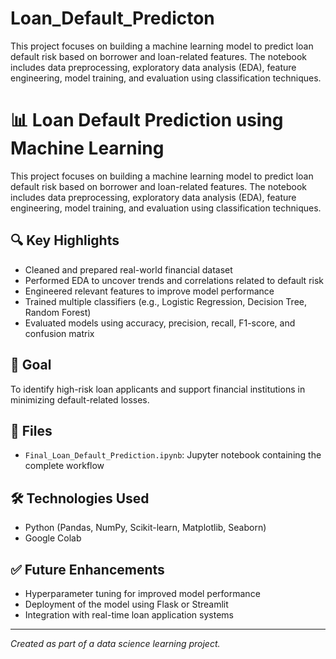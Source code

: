 # Loan_Default_Predicton
This project focuses on building a machine learning model to predict loan default risk based on borrower and loan-related features. The notebook includes data preprocessing, exploratory data analysis (EDA), feature engineering, model training, and evaluation using classification techniques.
# 📊 Loan Default Prediction using Machine Learning

This project focuses on building a machine learning model to predict loan default risk based on borrower and loan-related features. The notebook includes data preprocessing, exploratory data analysis (EDA), feature engineering, model training, and evaluation using classification techniques.

## 🔍 Key Highlights
- Cleaned and prepared real-world financial dataset  
- Performed EDA to uncover trends and correlations related to default risk  
- Engineered relevant features to improve model performance  
- Trained multiple classifiers (e.g., Logistic Regression, Decision Tree, Random Forest)  
- Evaluated models using accuracy, precision, recall, F1-score, and confusion matrix  

## 🎯 Goal
To identify high-risk loan applicants and support financial institutions in minimizing default-related losses.

## 📁 Files
- `Final_Loan_Default_Prediction.ipynb`: Jupyter notebook containing the complete workflow

## 🛠️ Technologies Used
- Python (Pandas, NumPy, Scikit-learn, Matplotlib, Seaborn)
- Google Colab

## ✅ Future Enhancements
- Hyperparameter tuning for improved model performance
- Deployment of the model using Flask or Streamlit
- Integration with real-time loan application systems

---

*Created as part of a data science learning project.*
